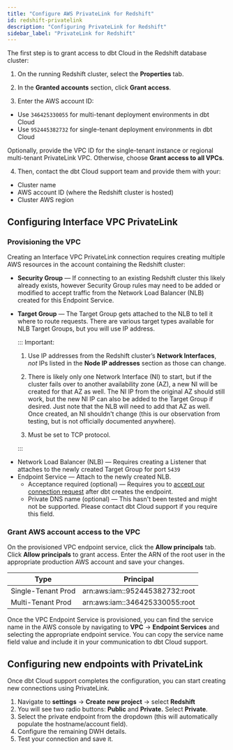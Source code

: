 ```yaml
---
title: "Configure AWS PrivateLink for Redshift"
id: redshift-privatelink
description: "Configuring PrivateLink for Redshift"
sidebar_label: "PrivateLink for Redshift"
---
```



The first step is to grant access to dbt Cloud in the Redshift database cluster:

1. On the running Redshift cluster, select the **Properties** tab.

<Lightbox src="/img/docs/dbt-cloud/redshiftprivatelink1.png" title="Redshift Properties tab"/>

2. In the **Granted accounts** section, click **Grant access**.

<Lightbox src="/img/docs/dbt-cloud/redshiftprivatelink2.png" title="Redshift granted accounts"/>

3. Enter the AWS account ID:

- Use `346425330055` for multi-tenant deployment environments in dbt Cloud
- Use `952445382732` for single-tenant deployment environments in dbt Cloud

Optionally, provide the VPC ID for the single-tenant instance or regional multi-tenant PrivateLink VPC. Otherwise, choose **Grant access to all VPCs**.

<Lightbox src="/img/docs/dbt-cloud/redshiftprivatelink3.png" title="Redshift grant access"/>

4. Then, contact the dbt Cloud support team and provide them with your:

- Cluster name
- AWS account ID (where the Redshift cluster is hosted)
- Cluster AWS region

## Configuring Interface VPC PrivateLink

### Provisioning the VPC

Creating an Interface VPC PrivateLink connection requires creating multiple AWS resources in the account containing the Redshift cluster:

- **Security Group** &mdash; If connecting to an existing Redshift cluster this likely already exists, however Security Group rules may need to be added or modified to accept traffic from the Network Load Balancer (NLB) created for this Endpoint Service.
- **Target Group** &mdash; The Target Group gets attached to the NLB to tell it where to route requests. There are various target types available for NLB Target Groups, but you will use IP address.

   ::: Important: 
        
    1. Use IP addresses from the Redshift cluster’s **Network Interfaces**, _not_ IPs listed in the **Node IP addresses** section as those can change.

    2. There is likely only one Network Interface (NI) to start, but if the cluster fails over to another availability zone (AZ), a new NI will be created for that AZ as well. The NI IP from the original AZ should still work, but the new NI IP can also be added to the Target Group if desired. Just note that the NLB will need to add that AZ as well. Once created, an NI shouldn't change (this is our observation from testing, but is not officially documented anywhere).

    3. Must be set to TCP protocol.
    
    :::

<Lightbox src="/img/docs/dbt-cloud/redshiftprivatelink4.png" title="Target type: IP address"/>

- Network Load Balancer (NLB) &mdash; Requires creating a Listener that attaches to the newly created Target Group for port `5439`
- Endpoint Service &mdash; Attach to the newly created NLB.
    - Acceptance required (optional) &mdash; Requires you to [accept our connection request](https://www.notion.so/Redshift-Interface-PrivateLink-Setup-Guide-dabac5da3f7c4b0b91716b37820f5aeb) after dbt creates the endpoint.
    - Private DNS name (optional) &mdash; This hasn't been tested and might not be supported. Please contact dbt Cloud support if you require this field. 

### Grant AWS account access to the VPC

On the provisioned VPC endpoint service, click the **Allow principals** tab. Click **Allow principals** to grant access. Enter the ARN of the root user in the appropriate production AWS account and save your changes.

| Type | Principal |
| --- | --- |
| Single-Tenant Prod | arn:aws:iam::952445382732:root |
| Multi-Tenant Prod | arn:aws:iam::346425330055:root |

<Lightbox src="/img/docs/dbt-cloud/redshiftprivatelink5.png" title="Enter ARN"/>

Once the VPC Endpoint Service is provisioned, you can find the service name in the AWS console by navigating to **VPC** → **Endpoint Services** and selecting the appropriate endpoint service. You can copy the service name field value and include it in your communication to dbt Cloud support.

<Lightbox src="/img/docs/dbt-cloud/redshiftprivatelink6.png" title="Get service name field value"/>

## Configuring new endpoints with PrivateLink

Once dbt Cloud support completes the configuration, you can start creating new connections using PrivateLink.

1. Navigate to **settings** → **Create new project** → select **Redshift**
2. You will see two radio buttons: **Public** and **Private.** Select **Private**. 
3. Select the private endpoint from the dropdown (this will automatically populate the hostname/account field).
4. Configure the remaining DWH details. 
5. Test your connection and save it.
